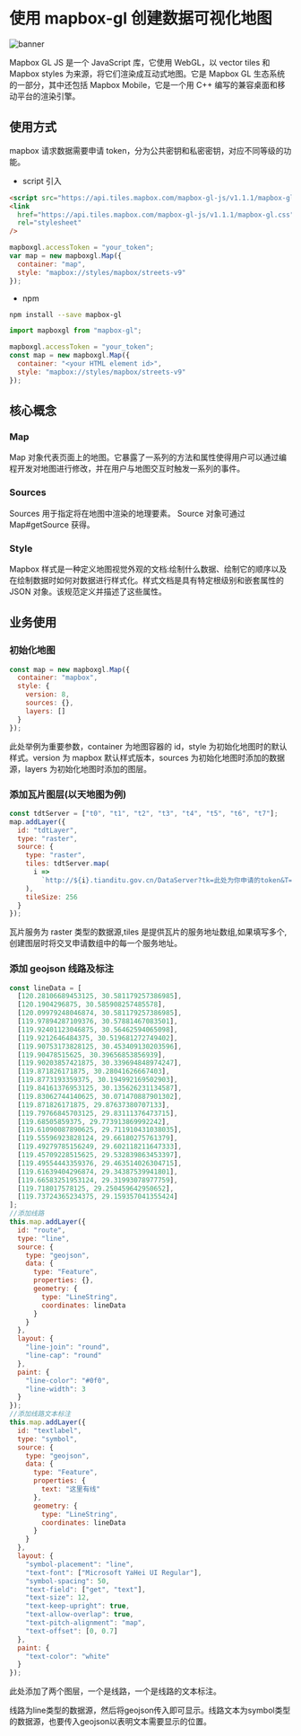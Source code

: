 # 使用 mapbox-gl 创建数据可视化地图

![banner](/images/blogs/blog/mapbox.png)

Mapbox GL JS 是一个 JavaScript 库，它使用 WebGL，以 vector tiles 和 Mapbox styles 为来源，将它们渲染成互动式地图。它是 Mapbox GL 生态系统的一部分，其中还包括 Mapbox Mobile，它是一个用 C++ 编写的兼容桌面和移动平台的渲染引擎。

## 使用方式

mapbox 请求数据需要申请 token，分为公共密钥和私密密钥，对应不同等级的功能。

- script 引入

```html
<script src="https://api.tiles.mapbox.com/mapbox-gl-js/v1.1.1/mapbox-gl.js"></script>
<link
  href="https://api.tiles.mapbox.com/mapbox-gl-js/v1.1.1/mapbox-gl.css"
  rel="stylesheet"
/>
```

```js
mapboxgl.accessToken = "your_token";
var map = new mapboxgl.Map({
  container: "map",
  style: "mapbox://styles/mapbox/streets-v9"
});
```

- npm

```sh
npm install --save mapbox-gl
```

```js
import mapboxgl from "mapbox-gl";

mapboxgl.accessToken = "your_token";
const map = new mapboxgl.Map({
  container: "<your HTML element id>",
  style: "mapbox://styles/mapbox/streets-v9"
});
```

## 核心概念

### Map

Map 对象代表页面上的地图。它暴露了一系列的方法和属性使得用户可以通过编程开发对地图进行修改，并在用户与地图交互时触发一系列的事件。

### Sources

Sources 用于指定将在地图中渲染的地理要素。 Source 对象可通过 Map#getSource 获得。

### Style

Mapbox 样式是一种定义地图视觉外观的文档:绘制什么数据、绘制它的顺序以及在绘制数据时如何对数据进行样式化。样式文档是具有特定根级别和嵌套属性的 JSON 对象。该规范定义并描述了这些属性。

## 业务使用

### 初始化地图

```js
const map = new mapboxgl.Map({
  container: "mapbox",
  style: {
    version: 8,
    sources: {},
    layers: []
  }
});
```

此处举例为重要参数，container 为地图容器的 id，style 为初始化地图时的默认样式。version 为 mapbox 默认样式版本，sources 为初始化地图时添加的数据源，layers 为初始化地图时添加的图层。

### 添加瓦片图层(以天地图为例)

```js
const tdtServer = ["t0", "t1", "t2", "t3", "t4", "t5", "t6", "t7"];
map.addLayer({
  id: "tdtLayer",
  type: "raster",
  source: {
    type: "raster",
    tiles: tdtServer.map(
      i =>
        `http://${i}.tianditu.gov.cn/DataServer?tk=此处为你申请的token&T=img_w&x={x}&y={y}&l={z}`
    ),
    tileSize: 256
  }
});
```

瓦片服务为 raster 类型的数据源,tiles 是提供瓦片的服务地址数组,如果填写多个,创建图层时将交叉申请数组中的每一个服务地址。

### 添加 geojson 线路及标注

```js
const lineData = [
  [120.28106689453125, 30.581179257386985],
  [120.1904296875, 30.585908257485578],
  [120.09979248046874, 30.581179257386985],
  [119.97894287109376, 30.57881467083501],
  [119.92401123046875, 30.56462594065098],
  [119.9212646484375, 30.519681272749402],
  [119.90753173828125, 30.453409130203596],
  [119.90478515625, 30.39656853856939],
  [119.90203857421875, 30.339694848974247],
  [119.871826171875, 30.28041626667403],
  [119.8773193359375, 30.194992169502903],
  [119.84161376953125, 30.135626231134587],
  [119.83062744140625, 30.071470887901302],
  [119.871826171875, 29.87637380707133],
  [119.79766845703125, 29.83111376473715],
  [119.68505859375, 29.773913869992242],
  [119.61090087890625, 29.711910431038035],
  [119.55596923828124, 29.66180275761379],
  [119.49279785156249, 29.602118211647333],
  [119.45709228515625, 29.532839863453397],
  [119.49554443359376, 29.463514026304715],
  [119.61639404296874, 29.34387539941801],
  [119.66583251953124, 29.31993078977759],
  [119.718017578125, 29.250459642950652],
  [119.73724365234375, 29.159357041355424]
];
//添加线路
this.map.addLayer({
  id: "route",
  type: "line",
  source: {
    type: "geojson",
    data: {
      type: "Feature",
      properties: {},
      geometry: {
        type: "LineString",
        coordinates: lineData
      }
    }
  },
  layout: {
    "line-join": "round",
    "line-cap": "round"
  },
  paint: {
    "line-color": "#0f0",
    "line-width": 3
  }
});
//添加线路文本标注
this.map.addLayer({
  id: "textlabel",
  type: "symbol",
  source: {
    type: "geojson",
    data: {
      type: "Feature",
      properties: {
        text: "这里有线"
      },
      geometry: {
        type: "LineString",
        coordinates: lineData
      }
    }
  },
  layout: {
    "symbol-placement": "line",
    "text-font": ["Microsoft YaHei UI Regular"],
    "symbol-spacing": 50,
    "text-field": ["get", "text"],
    "text-size": 12,
    "text-keep-upright": true,
    "text-allow-overlap": true,
    "text-pitch-alignment": "map",
    "text-offset": [0, 0.7]
  },
  paint: {
    "text-color": "white"
  }
});
```

此处添加了两个图层，一个是线路，一个是线路的文本标注。

线路为line类型的数据源，然后将geojson传入即可显示。线路文本为symbol类型的数据源，也要传入geojson以表明文本需要显示的位置。
